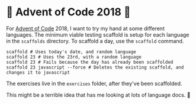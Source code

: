 # 🎄 Advent of Code 2018 🎄

For [Advent of Code](https://adventofcode.com) 2018, I want to try my hand at some different languages.
The minimum viable testing scaffold is setup for each language in the `scaffolds` directory.
To scaffold a day, use the `scaffold` command.

```
scaffold # Uses today's date, and random language
scaffold 23 # Uses the 23rd, with a random language
scaffold 23 # Fails because the day has already been scaffolded
scaffold 23 javascript --force # Deletes the existing scaffold, and changes it to javascript
```

The exercises live in the `exercises` folder, after they've been scaffolded.

This might be a terrible idea that has me looking at lots of language docs. 😬
